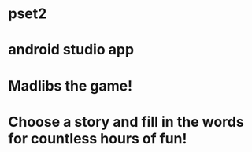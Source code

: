# pset2
# 
# android studio app
#
# Madlibs the game!
#
# Choose a story and fill in the words for countless hours of fun!
